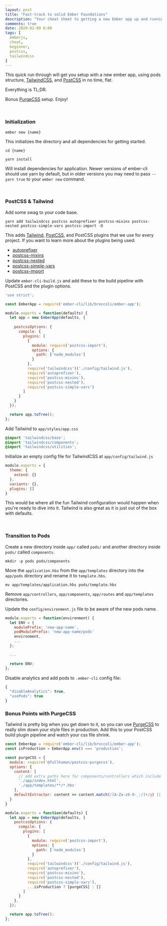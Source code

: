 ```yaml
---
layout: post
title: "Fast-track to solid Ember Foundations"
description: "Your cheat sheet to getting a new Ember app up and running, right"
comments: true
date: 2020-02-09 0:00
tags: [
  emberjs,
  cheat,
  beginner,
  postcss,
  tailwindcss
]
---
```


This quick run through will get you setup with a new ember app, using pods structure, [TailwindCSS][tailwind], and [PostCSS][postcss] in no time, flat. 


Everything is TL;DR.

Bonus [PurgeCSS][purge] setup. 
Enjoy!

<br>

### Initialization

`ember new {name}`

This initializes the directory and all dependencies for getting started.

`cd {name}`

`yarn install`

Will install dependencies for application. Newer versions of ember-cli should use yarn by default, but in older versions you may need to pass `--yarn true` to your `ember new` command.

<br>

### PostCSS & Tailwind

Add some swag to your code base.

`yarn add tailwindcss postcss autoprefixer postcss-mixins postcss-nested postcss-simple-vars postcss-import -D`

This adds [Tailwind][tailwind], [PostCSS][postcss], and PostCSS plugins that we use for every project. If you want to learn more about the plugins being used:
* [autoprefixer](https://github.com/postcss/autoprefixer)
* [postcss-mixins](https://github.com/postcss/postcss-mixins)
* [postcss-nested](https://github.com/postcss/postcss-nested)
* [postcss-simple-vars](https://github.com/postcss/postcss-simple-vars)
* [postcss-import](https://github.com/postcss/postcss-import)

Update `ember-cli-build.js` and add these to the build pipeline with PostCSS and the plugin options.

```javascript
'use strict';

const EmberApp = require('ember-cli/lib/broccoli/ember-app');

module.exports = function(defaults) {
  let app = new EmberApp(defaults, {
    
    postcssOptions: {
      compile: {
        plugins: [
          {
            module: require('postcss-import'),
            options: {
              path: ['node_modules']
            }
          },
          require('tailwindcss')('./config/tailwind.js'),
          require('autoprefixer'),
          require('postcss-mixins'),
          require('postcss-nested'),
          require('postcss-simple-vars')
        ]
      }
    }
  });

  return app.toTree();
};
```

Add Tailwind to `app/styles/app.css`

```css
@import 'tailwindcss/base';
@import 'tailwindcss/components';
@import 'tailwindcss/utilities';
```

Initialize an empty config file for TailwindCSS at `app/config/tailwind.js`

```javascript
module.exports = {
  theme: {
    extend: {}
  },
  variants: {},
  plugins: []
}
```

This would be where all the fun Tailwind configuration would happen when you're ready to dive into it. Tailwind is also great as it is just out of the box with defaults.

<br>

### Transition to Pods

Create a new directory inside `app/` called `pods/` and another directory inside `pods/` called `components`.

```
mkdir -p pods pods/components
```

Move the `application.hbs` from the `app/templates` directory into the `app/pods` directory and rename it to `template.hbs`.

```
mv app/templates/application.hbs pods/template.hbs
```

Remove `app/controllers`, `app/components`, `app/routes` and `app/templates` directories.

Update the `config/environment.js` file to be aware of the new pods name.

```javascript
module.exports = function(environment) {
  let ENV = {
    modulePrefix: 'new-app-name',
    podModulePrefix: 'new-app-name/pods'
    environment,
    ...
  };

  ...

  return ENV;
};
```

Disable analytics and add pods to `.ember-cli` config file:

```javascript
{
  "disableAnalytics": true,
  "usePods": true
}
```

### Bonus Points with PurgeCSS

Tailwind is pretty big when you get down to it, so you can use [PurgeCSS][purge] to really slim down your style files in production. Add this to your PostCSS build plugin pipeline and watch your css file shrink.

```javascript
const EmberApp = require('ember-cli/lib/broccoli/ember-app');
const isProduction = EmberApp.env() === 'production';

const purgeCSS = {
  module: require('@fullhuman/postcss-purgecss'),
  options: {
    content: [
      // add extra paths here for components/controllers which include tailwind classes
      './app/index.html',
      './app/templates/**/*.hbs'
    ],
    defaultExtractor: content => content.match(/[A-Za-z0-9-_:/]+/g) || []
  }
}

module.exports = function(defaults) {
  let app = new EmberApp(defaults, {
    postcssOptions: {
      compile: {
        plugins: [
          {
            module: require('postcss-import'),
            options: {
              path: ['node_modules']
            }
          },
          require('tailwindcss')('./config/tailwind.js'),
          require('autoprefixer'),
          require('postcss-mixins'),
          require('postcss-nested'),
          require('postcss-simple-vars'),
          ...isProduction ? [purgeCSS] : []
        ]
      }
    },
  });

  return app.toTree();
};
```

[tailwind]: https://tailwindcss.com/
[postcss]: https://postcss.org/
[purge]: https://github.com/FullHuman/purgecss

